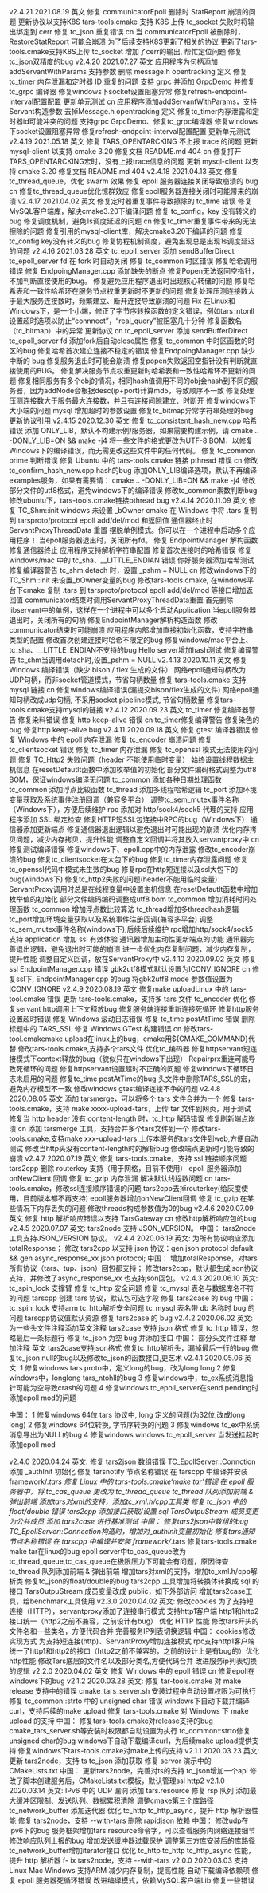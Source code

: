 v2.4.21 2021.08.19
英文
修复 communicatorEpoll 删除时 StatReport 崩溃的问题
更新协议以支持K8S
tars-tools.cmake 支持 K8S 上传
tc_socket 失败时将输出绑定到 cerr
修复 tc_json 重复错误
cn
当 communicatorEpoll 被删除时，RestoreStatReport 可能会崩溃
为了后续支持K8S更新了相关的协议
更新了tars-tools.cmake支持K8S上传
tc_socket 增加了cerr的输出, 帮忙定位问题
修复tc_json双精度的bug
v2.4.20 2021.07.27
英文
应用程序为句柄添加 addServantWithParams 支持参数
删除 message.h opentracking 定义
修复 tc_timer 内存泄漏和定时器 ID 重复的问题
支持 grpc 并添加 GrpcDemo 并修复 tc_grpc 编译器
修复windows下socket设置阻塞异常
修复refresh-endpoint-interval配置配置
更新单元测试
cn
应用程序添加addServantWithParams，支持Servant构造参数
去掉Message.h opentracking 定义
修复tc_timer内存泄露和定时器id可能冲突的问题
支持grpc GrpcDemo、修复tc_grpc编译器
修复windows下socket设置阻塞异常
修复refresh-endpoint-interval配置配置
更新单元测试
v2.4.19 2021.05.18
英文
修复 TARS_OPENTARCKING 不上报 trace 的问题
更新 mysql-client 以支持 cmake 3.20
修复文档 README.md 404
cn
修复打开TARS_OPENTARCKING宏时，没有上报trace信息的问题
更新 mysql-client 以支持 cmake 3.20
修复文档 README.md 404
v2.4.18 2021.04.13
英文
修复 tc_thread_queue，优化 swarm 效果
修复 epoll 服务器连接关闭导致崩溃的 bug
cn
修复tc_thread_queue优化惊群效应
修复epoll服务器连接关闭时可能带来的崩溃
v2.4.17 2021.04.02
英文
修复定时器重复事件导致擦除的 tc_time 错误
修复MySQL客户端库，解决cmake3.20下编译问题
修复 tc_config，key 没有转义的 bug
修复调度机制，避免1s调度延迟的问题
cn
修复tc_timer重复事件带来的无法擦除的问题
修复引用的mysql-client库，解决cmake3.20下编译的问题
修复tc_config key没有转义的bug
修复协程机制调度，避免出现总是出现1s调度延迟的问题
v2.4.16 2021.03.28
英文
tc_epoll_server 添加 sendBufferDirect
tc_epoll_server fd 在 fork 时自动关闭
修复 tc_common 时区错误
修复哈希调用错误
修复 EndpoingManager.cpp 添加缺失的断点
修复Popen无法返回空指针，不加判断直接使用的bug。
修复避免应用程序退出时出现核心转储的问题
修复哈希表和一致性哈希环在服务节点权重更新时不更新的问题
修复处理压测连接数大于最大服务连接数时，频繁建立、断开连接导致崩溃的问题
Fix 在Linux和Windows下，是一个小端，修正了字节序转换函数的定义错误，例如tars_ntonll
设置超时选项以防止“connnect”，“real_query”被阻塞几十分钟
修复函数名（tc_bitmap）中的异常
更新协议
cn
tc_epoll_server 添加 sendBufferDirect
tc_epoll_server fd 添加fork后自动close属性
修复 tc_common 中时区函数的时区的bug
修复哈希首次建立连接不稳定的错误
修复EndpoingManager.cpp 缺少中断的 bug
修复服务退出时可能会崩溃
修复popen失败返回空指针没有判断就直接使用的BUG。
修复解决服务节点权重更新时哈希表和一致性哈希环不更新的问题
修复相同服务有多个obj的情况，相同hash值调用不同的obj会hash到不同的服务器，因为addNode会根据desc(ip+port)计算md5，导致顺序不一致
修复处理压测连接数大于服务最大连接数，并且有连接间隙建立、时断开
修复windows下大小端的问题
mysql 增加超时的参数设置
修复tc_bitmap异常字符串处理的bug
更新协议引用
v2.4.15 2020.12.30
英文
修复 tc_consistent_hash_new.cpp 哈希错误
添加 ONLY_LIB，默认不构建示例/服务器，如果需要构建示例，请 cmake .. -DONLY_LIB=ON && make -j4
将一些文件的格式更改为UTF-8 BOM，以修复Windows下的编译错误，而无需更改这些文件中的任何代码。
修复 tc_common prime 判断错误
修复 Ubuntu 中的 tars-tools.cmake 链接 pthread 错误
cn
修改tc_confirm_hash_new.cpp hash的bug
添加ONLY_LIB编译选项，默认不再编译examples服务，如果有需要请： cmake .. -DONLY_LIB=ON && make -j4
修改部分文件的utf8格式，避免windows下的编译错误
修改tc_common素数判断bug
修改ubuntu下，tars-tools.cmake链接pthread bug
v2.4.14 2020.11.09
英文
修复 TC_Shm::init windows 未设置 _bOwner
cmake 在 Windows 中将 .tars 复制到 tarsproto/protocol
epoll add/del/mod 和返回值
通信器终止时 ServantProxyThreadData 重置
摆脱单例模式。你可以在一个进程中启动多个应用程序！
当epoll服务器退出时，关闭所有fd。
修复 EndpointManager 解构函数
修复通信器终止
应用程序支持解析字符串配置
修复首次连接时的哈希错误
修复 windows/mac 中的 tc_sha、__LITTLE_ENDIAN 错误
你好服务器添加哈希测试
修复编译器警告
tc_shm detach 时，设置 _pshm = NULL
cn
修改windows下的TC_Shm::init 未设置_bOwner变量的bug
修改tars-tools.cmake, 在windows平台下cmake 复制 .tars 到 tarsproto/protocol
epoll add/del/mod 等接口增加返回值
communicator结束时调用ServantProxyThreadData重置
首先删除libservant中的单例，这样在一个进程中可以多个启动Application
当epoll服务器退出时，关闭所有的句柄
修复EndpointManager解析构造函数
修改communicator结束时可能崩溃
应用程序内部增加直接初始化函数，支持字符串类型的配置
修改首次创建连接时哈希不限定的bug
修复windows/mac平台上、tc_sha、__LITTLE_ENDIAN不支持的bug
Hello server增加hash测试
修复编译警告
tc_shm当调用detach时,设置_pshm = NULL
v2.4.13 2020.10.11
英文
修复 Windows 编译错误（缺少 bison / flex 生成的文件）
网络epoll通知句柄改为UDP句柄，而非socket管道模式，节省句柄数量
修复 tars-tools.cmake 支持 mysql 链接
cn
修复windows编译错误(漏提交bison/flex生成的文件)
网络epoll通知句柄改成udp句柄, 不采用socket pipeline模式, 节省句柄数量
修复tars-tools.cmake支持mysql的链接
v2.4.12 2020.09.23
英文
tc_timer 修复编译器警告
修复染料错误
修复 http keep-alive 错误
cn
tc_timer修复编译警告
修复染色的bug
修复http keep-alive bug
v2.4.11 2020.09.18
英文
修复 gtest 编译器错误
修复 Windows 中的 epoll 内存泄漏
修复 tc_encoder 崩溃问题
修复 tc_clientsocket 错误
修复 tc_timer 内存泄漏
修复 tc_openssl 模式无法使用的问题
修复 TC_Http2 失败问题（header 不能使用临时变量）
始终设置线程数据主机信息
在resetDefautlt函数中添加枚举值的初始化
部分文件编码格式调整为utf8 BOM，保证windows编译无问题
tc_common 添加各种日期处理函数
tc_common 添加浮点比较函数
tc_thread 添加多线程哈希逻辑
tc_port 添加环境变量获取及系统事件注册回调（兼容多平台）
调整tc_sem_mutex事件名称（Windows下），方便后续维护
rpc 添加对 http/sock4/sock5 代理的支持
应用程序添加 SSL 绑定检查
修复HTTP短SSL包连接中RPC的bug（Windows下）
通信器添加更新端点
修复通信器退出逻辑以避免退出时可能出现的崩溃
优化内存拷贝问题，减少内存拷贝，提升性能
调整自定义回调并将其放入servantproxy中
cn
修复测试编译错误
修复windows下、epoll.cpp中的内存泄露
修改tc_encoder崩溃的bug
修复tc_clientsocket在大包下的bug
修复tc_timer内存泄露问题
修复tc_openssl代码中模式未生效的bug
修复rpc在http短连接以及ssl大包下的bug(windows下)
修复tc_http2失败的问题(header不能用临时变量)
ServantProxy调用时总是在线程变量中设置主机信息
在resetDefautlt函数中增加枚举值的初始化
部分文件编码编码调整成utf8 bom
tc_common 增加消耗时间处理函数
tc_common 增加浮点数比较算法
tc_thread增加多threadhash逻辑
tc_port增加环境变量获取以及系统事件注册回调(兼容多平台)
调整tc_sem_mutex事件名称(windows下),后续后续维护
rpc增加http/sock4/sock5支持
application 增加 ssl 有效体验
通讯器增加主动性更新端点的功能
通讯器完善退出逻辑，避免退出时可能的崩溃
进一步优化内存复制问题，减少内存复制，提升性能
调整自定义回调，放在ServantProxy中
v2.4.10 2020.09.02
英文
修复 ssl EndpointManager.cpp 错误
gbk2utf8模式默认设置为ICONV_IGNORE
cn
修复ssl下, EndpointManager.cpp 的bug
将gbk2utf8 mode 参数值设置为ICONV_IGNORE
v2.4.9 2020.08.19
英文
修复make uploadLinux 中的 tars-tool.cmake 错误
更新 tars-tools.cmake，支持多 tars 文件
tc_encoder 优化
修复servant http调用上下文释放bug
修复服务端连接重新连接死循环
修复http服务设置超时错误
修复 Windows 滚动日志错误
修复 tc_time postAtTime 错误
删除标题中的 TARS_SSL
修复 Windows GTest 构建错误
cn
修改tars-tool.cmakemake upload在linux上的bug，cmake用${CMAKE_COMMAND}代替
修改tars-tools.cmake,支持多个tars文件
优化tc_编码器
修复httpservant短连接模式下context释放的bug（貌似只在windows下出现）
Repairprx重连可能导致死循环的问题
修复httpservant设置超时不正确的问题
修复windows下循环日志未启用的问题
修复tc_time postAtTime的bug
头文件中删除TARS_SSL的宏，避免内存模型不一致
修改windows gtest编译连接不争的问题
v2.4.8 2020.08.05
英文
添加 tarsmerge，可以将多个 tars 文件合并为一个
修复 tars-tools.cmake，支持 make xxxx-upload-tars，上传 tar 文件到网页，用于测试
修复当 http header 没有 content-length 时，tc_http 解码错误
修复刷新端点崩溃
cn
添加 tarsmerge 工具，支持合并多个tars文件到一个
修改tars-tools.cmake,支持make xxx-upload-tars,上传本服务的tars文件到web,方便自动测试
修改当http头没有content-length时的解析bug
修改端点更新时可能导致的崩溃
v2.4.7 2020.07.19
英文
修复 tars-tools.cmake，支持 ssl 链接顺序问题
tars2cpp 删除 routerkey 支持（用于网格，目前不使用）
epoll 服务器添加 onNewClient 回调
修复 tc_gzip 内存泄漏
解决默认线程数问题
cn
tars-tools.cmake，修改ssl连接顺序错误的问题
tars2cpp去掉routerkey(给灰度使用，目前版本都不再支持)
epoll服务器增加onNewClient回调
修复 tc_gzip 在某些情况下内存丢失的问题
修改threads构成参数值为0的bug
v2.4.6 2020.07.09
英文
修复 http 解析响应错误以支持 TarsGateway
cn
修改http解析响应包的bug
v2.4.5 2020.07.07
英文:
tars2node 支持 JSON_VERSION。
中国：
tars2node 工具支持JSON_VERSION 协议。
v2.4.4 2020.06.19
英文:
为所有协议响应添加 totalResponse；
修改 tars2cpp 以支持 json 协议：gen json protocol default && gen async_response_xx json protocol;
中国：
增加totalResponse，对tars所有协议（tars、tup、json）回包都支持；
修改tars2cpp，默认都生成json协议支持，并修改了async_response_xx 也支持json回包。
v2.4.3 2020.06.10
英文:
tc_spin_lock 支撑臂
修复 tc_http 安全问题
修复 tc_mysql 表名与数据库名不符的问题
tarscpp 创建 tars 协议，默认包可选字段
修复 tars2case 的 bug
中国：
tc_spin_lock 支持arm
tc_http解析安全问题
tc_mysql 表名带 db 名称时 bug 的问题
tarscpp协议值默认资源
修复 tars2case 的 bug
v2.4.2 2020.06.02
英文:
为一些头文件注释添加英文注释
tars2case 支持 json 格式
修复 tc_http 错误，忽略最后一条标题行
修复 tc_json 为空 bug 并添加接口
中国：
部分头文件注释 增加注释 英文
tars2case支持json格式
修复tc_http解析头，漏掉最后一行的bug
修复tc_json null的bug以及修改tc_json的函数接口,更艺术
v2.4.1 2020.05.06
英文:
1 修复windows tars proto中，定义long的bug，改为long long 2 修复windows中，longlong tars_ntohll的bug 3 修复windows中，tc_ex系统消息指针可能为空导致crash的问题 4 修复windows tc_epoll_server在send pending时添加epoll mod的问题

中国：
1 修复windows 64位 tars 协议中, long 定义的问题(为32位,改成long long) 2 修复windows 64位转换, 字节序转换的问题 3 修复windows tc_ex中系统消息导出为NULL的bug 4 修复windows windows tc_epoll_server 当发送挂起时添加epoll mod

v2.4.0 2020.04.24
英文:
修复 tars2json 数组错误
TC_EpollServer::Connction 添加 _authInit 初始化
修复 tarsnotify 节点名称错误
在 tarscpp 中编译并安装 framework/*.tars
修复 Linux 中的 tars-tools.cmake‘make tar’错误
在 epoll 服务器中，将 tc_cas_queue 更改为 tc_thread_queue
tc_thread 队列添加前端 & 弹出前端
添加tars对xml的支持，添加tc_xml.h/cpp工具类
修复 tc_json 中的 float/double 错误
tars2cpp 添加接口获取/设置 sql
TarsOutpuStream 成员变更为公共成员
添加 tars2case 进行基准测试
中国：
修复tars2json中数组的bug
TC_EpollServer::Connection构造时，增加对_authInit变量初始化
修复tars通知节点名称错误
在 tarscpp 中编译并安装 framework/*.tars
修复tars-tools.cmake make tar在linux的bug
epoll server中tc_cas_queue改为tc_thread_queue,tc_cas_queue在极限压力下可能会有问题，原因待查
tc_thread 队列添加前端 & 弹出前端
增加tars对xml的支持，增加tc_xml.h/cpp解析类
修复tc_json的float/double的bug
tars2cpp 工具增加将转换体转换成 sql 的接口
TarsOutpuStream 成员变量改成 public，如下外部访问
增加tars2case工具，给benchmark工具使用
v2.3.0 2020.04.02
英文:
修改cookies
为了支持短连接（HTTP），servantproxy添加了连接串行模式
支持http1客户端
http1和http2接口统一（http2之前不兼容，之前设计有bug）
优化 HTTP 性能
修改tars开头的文件名和一些类名，方便代码合并
完善服务IP列表切换逻辑
中国：
cookies修改实现方式
为支持短连接(http)、ServantProxy增加连接模式
rpc支持http1客户端
统一了http1和http2的接口（http2之前不兼容的，之前的设计上是有bug的）优化http性能
修改Tars底层的文件名以及部分类名,方便代码合并
改进服务ip列表切换的逻辑
v2.2.0 2020.04.02
英文
修复 Windows 中的 epoll 错误
cn
修复epoll在windows下的bug
v2.1.2 2020.03.28
英文:
修复 tar-tools.cmake 对 make release 支持中的错误
cmake_tars_server.sh 安装过程中自动设置权限为可执行
修复 tc_common::strto 中的 unsigned char 错误
windows下自动下载并编译curl，支持后续的make upload
修复 tars-tools.cmake 对 Windows 下 make upload 的支持
中国：
修复tars-tools.cmake对release支持的bug
cmake_tars_server.sh等安装时权限都自动设置为执行
tc_common::strto修复unsigned char的bug
windows下自动下载编译curl，为后续make upload提供支持
修复windows下tars-tools.cmake对make上传的支持
v2.1.1 2020.03.23
英文:
更新 tars2node，支持 ts
tc_json 添加获取
修复 servor 演示中的 CMakeLists.txt
中国：
更新tars2node，完善对ts的支持
tc_json增加一个api
修改了脚本创建服务后，CMakeLists.txt模板，默认管理ssl http2
v2.1.0 2020.03.14
英文:
IPv6 中的 UDP 漏洞
添加 tars.resource
修复 rsp 队列
添加最大缓冲区限制、发送队列、数据累积清除
调整cmake第三个库路径
tc_network_buffer 添加迭代器
优化 tc_http tc_http_async，提升 http 解析器性能
修复 tars2node，支持 --with-tars
删除 rapidjson 依赖
中国：
修改udp在ipv6下的bug
服务框架增加tars.resource命令字，可以查看服务内网络连接细节
修改响应队列上报的bug
增加发送缓冲器过载保护
调整第三方库安装后的库路径
tc_network_buffer增加iterator接口
优化 tc_http tc_http tc_http_async 性能，提升 http 解析器 f- ix tars2node，支持 --with-tars
v2.0.0 2020.03.03
支持 Linux Mac Windows
支持ARM
减少内存复制，提高性能
自动下载编译依赖项
修复 epoll 服务器死循环错误
改进编译模式，依赖MySQL客户端Lib
修复一些错误
